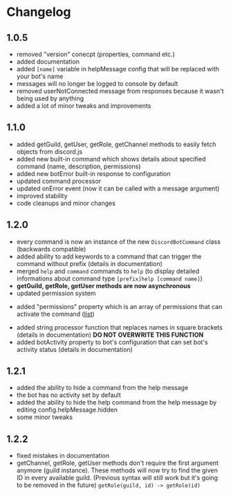 # Changelog

## 1.0.5
- removed "version" conecpt (properties, command etc.)
- added documentation
- added `[name]` variable in helpMessage config that will be replaced with your bot's name
- messages will no longer be logged to console by default
- removed userNotConnected message from responses because it wasn't being used by anything
- added a lot of minor tweaks and improvements
## 1.1.0
- added getGuild, getUser, getRole, getChannel methods to easily fetch objects from discord.js
- added new built-in command which shows details about specified command (name, description, permissions)
- added new botError built-in response to configuration
- updated command processor
- updated onError event (now it can be called with a message argument)
- improved stability
- code cleanups and minor changes
## 1.2.0
- every command is now an instance of the new `DiscordBotCommand` class (backwards compatible)
- added ability to add keywords to a command that can trigger the command without prefix (details in documentation)
- merged `help` and `command` commands to `help` (to display detailed informations about command type `[prefix]help [command name]`)
- **getGuild, getRole, getUser methods are now asynchronous**
- updated permission system
+ added "permissions" property which is an array of permissions that can activate the command ([list](https://discord.js.org/#/docs/main/stable/class/Permissions?scrollTo=s-FLAGS))
- added string processor function that replaces names in square brackets (details in documentation) **DO NOT OVERWRITE THIS FUNCTION**
- added botActivity property to bot's configuration that can set bot's activity status (details in documentation)
## 1.2.1
- added the ability to hide a command from the help message
- the bot has no activity set by default
- added the ability to hide the help command from the help message by editing config.helpMessage.hidden
- some minor tweaks
## 1.2.2
- fixed mistakes in documentation
- getChannel, getRole, getUser methods don't require the first argument anymore (guild instance). These methods will now try to find the given ID in every available guild. (Previous syntax will still work but it's going to be removed in the future) 
    `getRole(guild, id) -> getRole(id)`